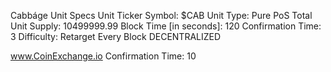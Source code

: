 Cabbáge Unit Specs
Unit Ticker Symbol: $CAB
Unit Type: Pure PoS
Total Unit Supply: 10499999.99
Block Time [in seconds]: 120
Confirmation Time: 3
Difficulty: Retarget Every Block
DECENTRALIZED

www.CoinExchange.io Confirmation Time: 10
